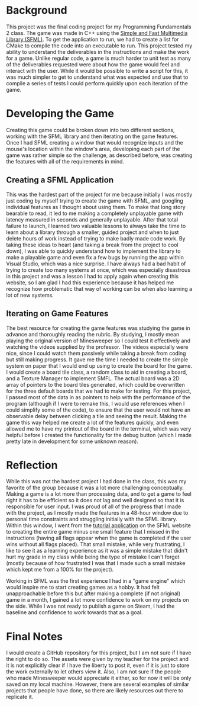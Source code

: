# Background

This project was the final coding project for my Programming Fundamentals 2 class. The game was made in C++ using the [Simple and Fast Multimedia Library (SFML)](https://www.sfml-dev.org/). To get the application to run, we had to create a list for CMake to compile the code into an executable to run. This project tested my ability to understand the deliverables in the instructions and make the work for a game. Unlike regular code, a game is much harder to unit test as many of the deliverables requested were about how the game would feel and interact with the user. While it would be possible to write a script for this, it was much simpler to get to understand what was expected and use that to compile a series of tests I could perform quickly upon each iteration of the game.

# Developing the Game

Creating this game could be broken down into two different sections, working with the SFML library and then iterating on the game features. Once I had SFML creating a window that would recognize inputs and the mouse's location within the window's area, developing each part of the game was rather simple so the challenge, as described before, was creating the features with all of the requirements in mind.

## Creating a SFML Application

This was the hardest part of the project for me because initially I was mostly just coding by myself trying to create the game with SFML, and googling individual features as I thought about using them. To make that long story bearable to read, it led to me making a completely unplayable game with latency measured in seconds and generally unplayable. After that total failure to launch, I learned two valuable lessons to always take the time to learn about a library through a smaller, guided project and when to just delete hours of work instead of trying to make badly made code work. By taking these ideas to heart (and taking a break from the project to cool down), I was able to quickly understand how to implement the library to make a playable game and even fix a few bugs by running the app within Visual Studio, which was a nice surprise. I have always had a bad habit of trying to create too many systems at once, which was especially disastrous in this project and was a lesson I had to apply again when creating this website, so I am glad I had this experience because it has helped me recognize how problematic that way of working can be when also learning a lot of new systems.

## Iterating on Game Features

The best resource for creating the game features was studying the game in advance and thoroughly reading the rubric. By studying, I mostly mean playing the original version of Minesweeper so I could test it effectively and watching the videos supplied by the professor. The videos especially were nice, since I could watch them passively while taking a break from coding but still making progress. It gave me the time I needed to create the simple system on paper that I would end up using to create the board for the game. I would create a board tile class, a random class to aid in creating a board, and a Texture Manager to implement SMFL. The actual board was a 2D array of pointers to the board tiles generated, which could be overwritten for the three default boards that we had to make for testing. For this project, I passed most of the data in as pointers to help with the performance of the program (although if I were to remake this, I would use references when I could simplify some of the code), to ensure that the user would not have an observable delay between clicking a tile and seeing the result. Making the game this way helped me create a lot of the features quickly, and even allowed me to have my printout of the board in the terminal, which was very helpful before I created the functionality for the debug button (which I made pretty late in development for some unknown reason).

# Reflection

While this was not the hardest project I had done in the class, this was my favorite of the group because it was a lot more challenging conceptually. Making a game is a lot more than processing data, and to get a game to feel right it has to be efficient so it does not lag and well designed so that it is responsible for user input. I was proud of all of the progress that I made with the project, as I mostly made the features in a 48-hour window due to personal time constraints and struggling initially with the SFML library. Within this window, I went from the [tutorial application](https://www.sfml-dev.org/tutorials/2.6/) on the SFML website to creating the entire game minus one small feature that I missed in the instructions (having all flags appear when the game is completed if the user wins without all flags placed). That small mistake, while very frustrating, I like to see it as a learning experience as it was a simple mistake that didn't hurt my grade in my class while being the type of mistake I can't forget (mostly because of how frustrated I was that I made such a small mistake which kept me from a 100% for the project).

Working in SFML was the first experience I had in a "game engine" which would inspire me to start creating games as a hobby. It had felt unapproachable before this but after making a complete (if not original) game in a month, I gained a lot more confidence to work on my projects on the side. While I was not ready to publish a game on Steam, I had the baseline and confidence to work towards that as a goal.

# Final Notes

I would create a GitHub repository for this project, but I am not sure if I have the right to do so. The assets were given by my teacher for the project and it is not explicitly clear if I have the liberty to post it, even if it is just to store the work externally to let others view it. Also, I am not sure if the people who made Minesweeper would appreciate it either, so for now it will be only saved on my local machine. However, there are several examples of similar projects that people have done, so there are likely resources out there to replicate it.

